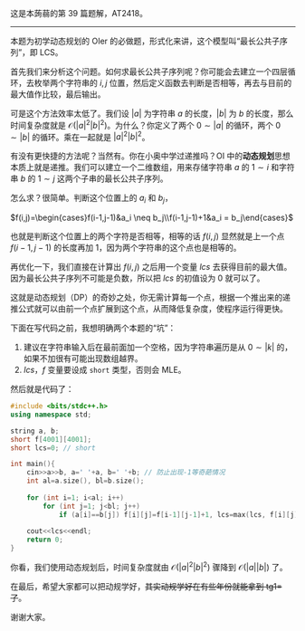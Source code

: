 这是本蒟蒻的第 $39$ 篇题解，AT2418。

-----

本题为初学动态规划的 OIer 的必做题，形式化来讲，这个模型叫“最长公共子序列”，即 $\text{LCS}$。

首先我们来分析这个问题。如何求最长公共子序列呢？你可能会去建立一个四层循环，去枚举两个字符串的 $i,j$ 位置，然后定义函数去判断是否相等，再去与目前的最大值作比较，最后输出。

可是这个方法效率太低了。我们设 $|a|$ 为字符串 $a$ 的长度，$|b|$ 为 $b$ 的长度，那么时间复杂度就是 $\mathcal{O}(|a|^2|b|^2)$。为什么？你定义了两个 $0 \sim |a|$ 的循环，两个 $0 \sim |b|$ 的循环。乘在一起就是 $|a|^2|b|^2$。

有没有更快捷的方法呢？当然有。你在小奥中学过递推吗？OI 中的**动态规划**思想本质上就是递推。我们可以建立一个二维数组，用来存储字符串 $a$ 的 $1 \sim i$ 和字符串 $b$ 的 $1 \sim j$ 这两个子串的最长公共子序列。

怎么求？很简单。判断这个位置上的 $a_i$ 和 $b_j$，

$f(i,j)=\begin{cases}f(i-1,j-1)&a_i \neq b_j\\f(i-1,j-1)+1&a_i = b_j\end{cases}$

也就是判断这个位置上的两个字符是否相等，相等的话 $f(i,j)$ 显然就是上一个点 $f(i-1,j-1)$ 的长度再加 $1$，因为两个字符串的这个点也是相等的。

再优化一下，我们直接在计算出 $f(i,j)$ 之后用一个变量 $lcs$ 去获得目前的最大值。因为最长公共子序列不可能是负数，所以把 $lcs$ 的初值设为 $0$ 就可以了。

这就是动态规划（$\text{DP}$）的奇妙之处，你无需计算每一个点，根据一个推出来的递推公式就可以由前一个点扩展到这个点，从而降低复杂度，使程序运行得更快。

下面在写代码之前，我想明确两个本题的“坑”：

1. 建议在字符串输入后在最前面加一个空格，因为字符串遍历是从 $0 \sim |k|$ 的，如果不加很有可能出现数组越界。
2. $lcs$，$f$ 变量要设成 `short` 类型，否则会 $\text{MLE}$。

然后就是代码了：

```cpp
#include <bits/stdc++.h>
using namespace std;

string a, b;
short f[4001][4001];
short lcs=0; // short

int main(){
    cin>>a>>b, a=' '+a, b=' '+b; // 防止出现-1等奇葩情况
    int al=a.size(), bl=b.size();
    
    for (int i=1; i<al; i++)
        for (int j=1; j<bl; j++)
            if (a[i]==b[j]) f[i][j]=f[i-1][j-1]+1, lcs=max(lcs, f[i][j]); // dp
                
    cout<<lcs<<endl;
    return 0;
}
```

你看，我们使用动态规划后，时间复杂度就由 $\mathcal{O}(|a|^2|b|^2)$  骤降到 $\mathcal{O}(|a||b|)$ 了。

在最后，希望大家都可以把动规学好，~~其实动规学好在有些年份就能拿到 tg1= 了~~。

谢谢大家。